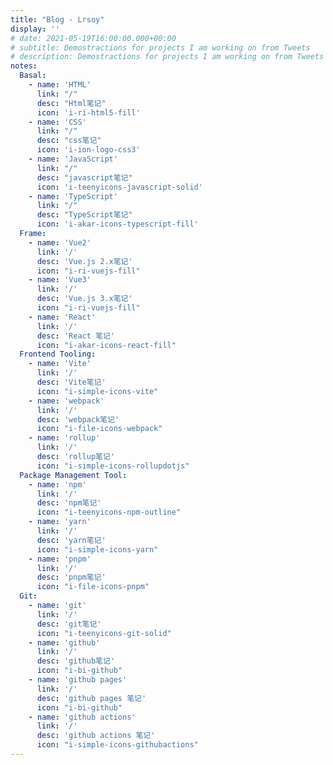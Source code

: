 ```yaml
---
title: "Blog - Lrsoy"
display: ''
# date: 2021-05-19T16:00:00.000+00:00
# subtitle: Demostractions for projects I am working on from Tweets
# description: Demostractions for projects I am working on from Tweets
notes: 
  Basal: 
    - name: 'HTML'
      link: "/"
      desc: "Html笔记"
      icon: 'i-ri-html5-fill'
    - name: 'CSS'
      link: "/"
      desc: "css笔记"
      icon: 'i-ion-logo-css3'
    - name: 'JavaScript'
      link: "/"
      desc: "javascript笔记"
      icon: 'i-teenyicons-javascript-solid'
    - name: 'TypeScript'
      link: "/"
      desc: "TypeScript笔记"
      icon: 'i-akar-icons-typescript-fill'
  Frame:
    - name: 'Vue2'
      link: '/'
      desc: 'Vue.js 2.x笔记'
      icon: "i-ri-vuejs-fill"
    - name: 'Vue3'
      link: '/'
      desc: 'Vue.js 3.x笔记'
      icon: "i-ri-vuejs-fill"
    - name: 'React'
      link: '/'
      desc: 'React 笔记'
      icon: "i-akar-icons-react-fill"
  Frontend Tooling:
    - name: 'Vite'
      link: '/'
      desc: 'Vite笔记'
      icon: "i-simple-icons-vite"
    - name: 'webpack'
      link: '/'
      desc: 'webpack笔记'
      icon: "i-file-icons-webpack"
    - name: 'rollup'
      link: '/'
      desc: 'rollup笔记'
      icon: "i-simple-icons-rollupdotjs"
  Package Management Tool:
    - name: 'npm'
      link: '/'
      desc: 'npm笔记'
      icon: "i-teenyicons-npm-outline"
    - name: 'yarn'
      link: '/'
      desc: 'yarn笔记'
      icon: "i-simple-icons-yarn"
    - name: 'pnpm'
      link: '/'
      desc: 'pnpm笔记'
      icon: "i-file-icons-pnpm"
  Git: 
    - name: 'git'
      link: '/'
      desc: 'git笔记'
      icon: "i-teenyicons-git-solid"
    - name: 'github'
      link: '/'
      desc: 'github笔记'
      icon: "i-bi-github"
    - name: 'github pages'
      link: '/'
      desc: 'github pages 笔记'
      icon: "i-bi-github"
    - name: 'github actions'
      link: '/'
      desc: 'github actions 笔记'
      icon: "i-simple-icons-githubactions"
---
```


<SubNav />

<ListNotes :notes="frontmatter.notes"/>